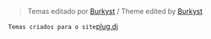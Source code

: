 > Temas editado por [Burkyst](https://plug.dj/@/burkyst) /
> Theme edited by [Burkyst](https://plug.dj/@/burkyst)

```Temas criados para o site```[plug.dj](https://plug.dj)
